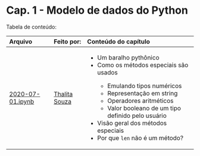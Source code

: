 # Cap. 1 -  Modelo de dados do Python

Tabela de conteúdo:

|Arquivo                               |Feito por:             |Conteúdo do capítulo   |
|:-------------------------------------|:----------------------|:----------------------|
| [2020-07-01.ipynb](2020-07-01.ipynb) | [Thalita Souza]       | <ul><li>Um baralho pythônico</li><li>Como os métodos especiais são usados</li><ul><li>Emulando tipos numéricos</li><li>Representação em string</li><li>Operadores aritméticos</li><li>Valor booleano de um tipo definido pelo usuário</li></ul><li>Visão geral dos métodos especiais</li><li>Por que `len` não é um método?</li></ul>|

[Thalita Souza]: https://github.com/thalicsouza

